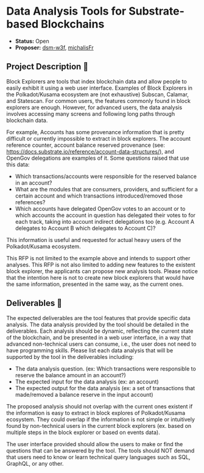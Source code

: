 # Data Analysis Tools for Substrate-based Blockchains

* **Status:** Open
* **Proposer:** [dsm-w3f](https://github.com/dsm-w3f), [michalisFr](https://github.com/michalisFr)

## Project Description :page_facing_up: 

Block Explorers are tools that index blockchain data and allow people to easily exhibit it using a web user interface. Examples of Block Explorers in the Polkadot/Kusama ecosystem are (not exhaustive) Subscan, Calamar, and Statescan. For common users, the features commonly found in block explorers are enough. However, for advanced users, the data analysis involves accessing many screens and following long paths through blockchain data.


For example, Accounts has some provenance information that is pretty difficult or currently impossible to extract in block explorers. The account reference counter, account balance reserved provenance (see: https://docs.substrate.io/reference/account-data-structures/), and OpenGov delegations are examples of it. Some questions raised that use this data:


- Which transactions/accounts were responsible for the reserved balance in an account?
- What are the modules that are consumers, providers, and sufficient for a certain account and which transactions introduced/removed those references?
- Which accounts have delegated OpenGov votes to an account or to which accounts the account in question has delegated their votes to for each track, taking into account indirect delegations too (e.g. Account A delegates to Account B which delegates to Account C)?

This information is useful and requested for actual heavy users of the Polkadot/Kusama ecosystem.

This RFP is not limited to the example above and intends to support other analyses. This RFP is not also limited to adding new features to the existent block explorer, the applicants can propose new analysis tools. Please notice that the intention here is not to create new block explorers that would have the same information, presented in the same way, as the current ones.

## Deliverables :nut_and_bolt:

The expected deliverables are the tool features that provide specific data analysis. The data analysis provided by the tool should be detailed in the deliverables. Each analysis should be dynamic, reflecting the current state of the blockchain, and be presented in a web user interface, in a way that advanced non-technical users can consume, i.e., the user does not need to have programming skills. Please list each data analysis that will be supported by the tool in the deliverables including:

- The data analysis question. (ex: Which transactions were responsible to reserve the balance amount in an account?)
- The expected input for the data analysis (ex: an account)
- The expected output for the data analysis (ex: a set of transactions that made/removed a balance reserve in the input account)


The proposed analysis should not overlap with the current ones existent if the information is easy to extract in block explores of Polkadot/Kusama ecosystem. They could overlap if the information is not simple or intuitively found by non-technical users in the current block explorers (ex. based on multiple steps in the block explorer or based on events data).

The user interface provided should allow the users to make or find the questions that can be answered by the tool. The tools should NOT demand that users need to know or learn technical query languages such as SQL, GraphQL, or any other.
